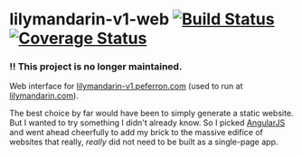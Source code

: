 # lilymandarin-v1-web [![Build Status](https://travis-ci.org/peferron/lilymandarin-v1-web.svg?branch=master)](https://travis-ci.org/peferron/lilymandarin-v1-web) [![Coverage Status](https://coveralls.io/repos/peferron/lilymandarin-v1-web/badge.svg?branch=master&service=github)](https://coveralls.io/github/peferron/lilymandarin-v1-web?branch=master)

### :bangbang: This project is no longer maintained.

Web interface for [lilymandarin-v1.peferron.com](http://lilymandarin-v1.peferron.com) (used to run at [lilymandarin.com](http://lilymandarin.com)).

The best choice by far would have been to simply generate a static website. But I wanted to try something I didn't already know. So I picked [AngularJS](https://angularjs.org) and went ahead cheerfully to add my brick to the massive edifice of websites that really, *really* did not need to be built as a single-page app.
